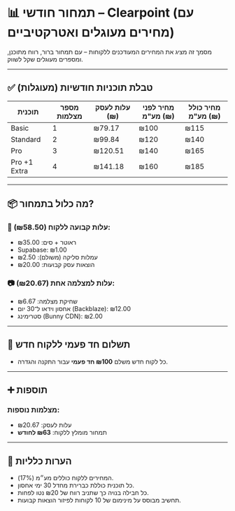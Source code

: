 
# 📊 תמחור חודשי – Clearpoint (עם מחירים מעוגלים ואטרקטיביים)

מסמך זה מציג את המחירים המעודכנים ללקוחות – עם תמחור ברור, רווח מתוכנן, ומספרים מעוגלים שקל לשווק.

---

## ✅ טבלת תוכניות חודשיות (מעוגלות)

| תוכנית           | מספר מצלמות | עלות לעסק (₪) | מחיר לפני מע"מ (₪) | מחיר כולל מע"מ (₪) |
|------------------|----------------|----------------|----------------------|----------------------|
| Basic            | 1              | ₪79.17         | ₪100                 | ₪115                 |
| Standard         | 2              | ₪99.84         | ₪120                 | ₪140                 |
| Pro              | 3              | ₪120.51        | ₪140                 | ₪165                 |
| Pro +1 Extra     | 4              | ₪141.18        | ₪160                 | ₪185                 |

---

## 📦 מה כלול בתמחור?

### 🧾 עלות קבועה ללקוח (₪58.50):
- ראוטר + סים: ₪35.00
- Supabase: ₪1.00
- עמלות סליקה (משולם): ₪2.50
- הוצאות עסק קבועות: ₪20.00

### 📷 עלות למצלמה אחת (₪20.67):
- שחיקת מצלמה: ₪6.67
- אחסון וידאו ל־30 יום (Backblaze): ₪12.00
- סטרימינג (Bunny CDN): ₪2.00

---

## 💸 תשלום חד פעמי ללקוח חדש

- כל לקוח חדש משלם **₪100 חד פעמי** עבור התקנה והגדרה.

---

## ➕ תוספות

### מצלמות נוספות:
- עלות לעסק: ₪20.67
- תמחור מומלץ ללקוח: **₪63 לחודש**

---

## 🧠 הערות כלליות

- המחירים ללקוח כוללים מע״מ (17%).
- כל תוכנית כוללת כברירת מחדל 30 ימי אחסון.
- כל חבילה בנויה כך שתניב רווח של ₪20 נטו לפחות.
- תחשיב מבוסס על מינימום של 10 לקוחות לפיזור הוצאות קבועות.

